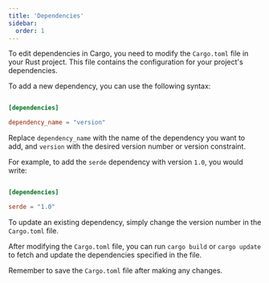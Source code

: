 ```yaml
---
title: 'Dependencies'
sidebar:
  order: 1
---
```


 To edit dependencies in Cargo, you need to modify the `Cargo.toml` file in your Rust project. This file contains the configuration for your project's dependencies.



To add a new dependency, you can use the following syntax:



```toml

[dependencies]

dependency_name = "version"

```



Replace `dependency_name` with the name of the dependency you want to add, and `version` with the desired version number or version constraint.



For example, to add the `serde` dependency with version `1.0`, you would write:



```toml

[dependencies]

serde = "1.0"

```



To update an existing dependency, simply change the version number in the `Cargo.toml` file.



After modifying the `Cargo.toml` file, you can run `cargo build` or `cargo update` to fetch and update the dependencies specified in the file.



Remember to save the `Cargo.toml` file after making any changes.
